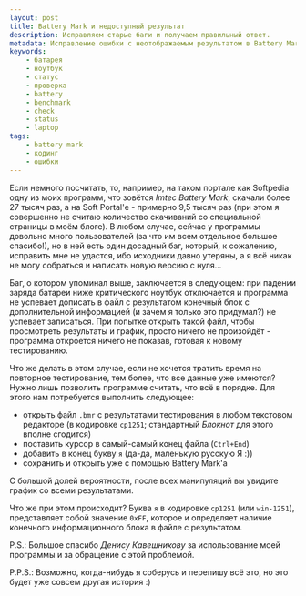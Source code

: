 ```yaml
---
layout: post
title: Battery Mark и недоступный результат
description: Исправляем старые баги и получаем правильный ответ.
metadata: Исправление ошибки с неотображаемым результатом в Battery Mark 
keywords:
    - батарея
    - ноутбук
    - статус
    - проверка
    - battery
    - benchmark
    - check
    - status
    - laptop
tags:
    - battery mark
    - кодинг
    - ошибки
---
```

Если немного посчитать, то, например, на таком портале как Softpedia одну из
моих программ, что зовётся _Imtec Battery Mark_, скачали более 27 тысяч раз, а
на Soft Portal'е - примерно 9,5 тысяч раз (при этом я совершенно не считаю
количество скачиваний со специальной страницы в моём блоге). В любом случае,
сейчас у программы довольно много пользователей (за что им всем отдельное
большое спасибо!), но в ней есть один досадный баг, который, к сожалению,
исправить мне не удастся, ибо исходники давно утеряны, а я всё никак не могу
собраться и написать новую версию с нуля...

Баг, о котором упоминал выше, заключается в следующем: при падении заряда
батареи ниже критического ноутбук отключается и программа не успевает дописать в
файл с результатом конечный блок с дополнительной информацией (и зачем я только
это придумал?) не успевает записаться. При попытке открыть такой файл, чтобы
просмотреть результаты и график, просто ничего не произойдёт - программа
откроется ничего не показав, готовая к новому тестированию.

Что же делать в этом случае, если не хочется тратить время на повторное
тестирование, тем более, что все данные уже имеются? Нужно лишь позволить
программе считать, что всё в порядке. Для этого нам потребуется выполнить
следующее:

- открыть файл `.bmr` с результатами тестирования в любом текстовом редакторе
  (в кодировке `cp1251`; стандартный _Блокнот_ для этого вполне сгодится)
- поставить курсор в самый-самый конец файла (`Ctrl+End`)
- добавить в конец букву `я` (да-да, маленькую русскую Я :))
- сохранить и открыть уже с помощью Battery Mark'а

С большой долей вероятности, после всех манипуляций вы увидите график со всеми
результатами.

Что же при этом происходит? Буква `я` в кодировке `cp1251` (или `win-1251`),
представляет собой значение `0xFF`, которое и определяет наличие конечного
информационного блока в файле с результатом.

P.S.: Большое спасибо _Денису Кавешникову_ за использование моей программы и за
обращение с этой проблемой.

P.P.S.: Возможно, когда-нибудь я соберусь и перепишу всё это, но это будет уже
совсем другая история :)
